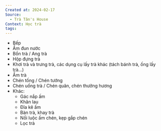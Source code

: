 ```yaml
---
Created at: 2024-02-17
Source:
  - Trà Tân's House
Context: Học trà
tags:
---
```

- Bếp
- Ấm đun nước
- Bồn trà / Ang trà
- Hộp đựng trà
- Khơi trà và trưng trà, các dụng cụ lấy trà khác (tách bánh trà, ống lấy trà...)
- Ấm trà
- Chén tống / Chén tướng
- Chén uống trà / Chén quân, chén thưởng hương
- Khác:
    - Gác nắp ấm
    - Khăn lau
    - Đĩa kê ấm
    - Bàn trà, khay trà
    - Nồi luộc ấm chén, kẹp gắp chén
    - Lọc trà
 

